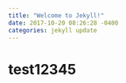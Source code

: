 ```yaml
---
title: "Welcome to Jekyll!"
date: 2017-10-20 08:26:28 -0400
categories: jekyll update
---
```

# test12345
